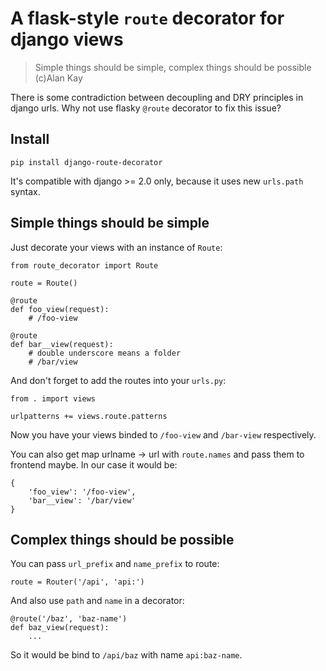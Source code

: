 A flask-style `route` decorator for django views
================================================

> Simple things should be simple, complex things should be possible (c)Alan Kay

There is some contradiction between decoupling and DRY principles
in django urls. Why not use flasky `@route` decorator to fix this issue?

Install
-------
    pip install django-route-decorator

It's compatible with django >= 2.0 only,
because it uses new `urls.path` syntax.


Simple things should be simple
------------------------------
Just decorate your views with an instance of `Route`:

    from route_decorator import Route

    route = Route()

    @route
    def foo_view(request):
        # /foo-view

    @route
    def bar__view(request):
        # double underscore means a folder
        # /bar/view


And don't forget to add the routes into your `urls.py`:

    from . import views

    urlpatterns += views.route.patterns


Now you have your views binded to `/foo-view` and `/bar-view` respectively.

You can also get map urlname -> url with `route.names` and pass them to
frontend maybe. In our case it would be:

    {
        'foo_view': '/foo-view',
        'bar__view': '/bar/view'
    }


Complex things should be possible
---------------------------------
You can pass `url_prefix` and `name_prefix` to route:

    route = Router('/api', 'api:')

And also use `path` and `name` in a decorator:

    @route('/baz', 'baz-name')
    def baz_view(request):
        ...

So it would be bind to `/api/baz` with name `api:baz-name`.
